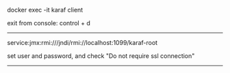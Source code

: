 
docker exec -it karaf client

exit from console: control + d






---

service:jmx:rmi:///jndi/rmi://localhost:1099/karaf-root

set user and password, and check "Do not require ssl connection"


----




